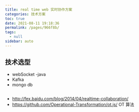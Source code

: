 ```yaml
---
title: real time web 实时协作方案
categories: 技术方案
toc: true
date: 2021-08-11 19:18:36
permalink: /pages/966f8b/
tags: 
  - null
sidebar: auto
---
```


## 技术选型

- webSocket
-java 
- Kafka
- mongo db

## 
- http://fex.baidu.com/blog/2014/04/realtime-collaboration/
- https://github.com/Operational-Transformation/ot.js/ OT 算法 


